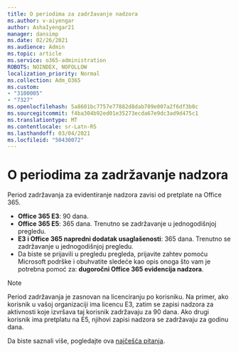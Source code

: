```yaml
---
title: O periodima za zadržavanje nadzora
ms.author: v-aiyengar
author: AshaIyengar21
manager: dansimp
ms.date: 02/26/2021
ms.audience: Admin
ms.topic: article
ms.service: o365-administration
ROBOTS: NOINDEX, NOFOLLOW
localization_priority: Normal
ms.collection: Adm_O365
ms.custom:
- "3100005"
- "7327"
ms.openlocfilehash: 5a8601bc7757e77882d8dab709e007a2f6df3b0c
ms.sourcegitcommit: f4ba304b92ed01e35273ecda67e9dc3ad9d475c1
ms.translationtype: MT
ms.contentlocale: sr-Latn-RS
ms.lasthandoff: 03/04/2021
ms.locfileid: "50430072"
---
```

# <a name="about-audit-logs-retention-periods"></a>O periodima za zadržavanje nadzora

Period zadržavanja za evidentiranje nadzora zavisi od pretplate na Office 365.

- **Office 365 E3**: 90 dana.
- **Office 365 E5**: 365 dana. Trenutno se zadržavanje u jednogodišnjoj pregledu.
- **E3 i Office 365 napredni dodatak usaglašenosti**: 365 dana. Trenutno se zadržavanje u jednogodišnjoj pregledu.
- Da biste se prijavili u pregledu pregleda, prijavite zahtev pomoću Microsoft podrške i obuhvatite sledeće kao opis onoga što vam je potrebna pomoć za: **dugoročni Office 365 evidencija nadzora**.
> [!NOTE]
> Period zadržavanja je zasnovan na licenciranju po korisniku. Na primer, ako korisnik u vašoj organizaciji ima licencu E3, zatim se zapisi nadzora za aktivnosti koje izvršava taj korisnik zadržavaju za 90 dana. Ako drugi korisnik ima pretplatu na E5, njihovi zapisi nadzora se zadržavaju za godinu dana.

Da biste saznali više, pogledajte ova [najčešća pitanja](https://go.microsoft.com/fwlink/?linkid=2115336).